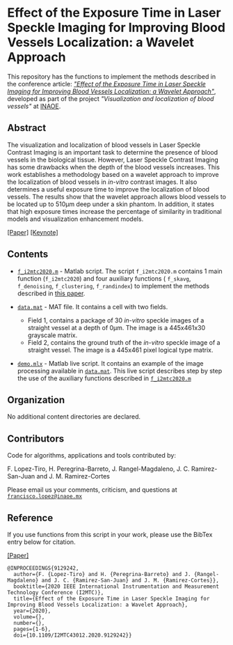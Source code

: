 # Effect of the Exposure Time in Laser Speckle Imaging for Improving Blood Vessels Localization: a Wavelet Approach 

This repository has the functions to implement the methods described in the conference article: 
[*"Effect of the Exposure Time in Laser Speckle Imaging for Improving Blood Vessels Localization: a Wavelet Approach"*](https://ieeexplore.ieee.org/abstract/document/9129242), developed as part of the project *"Visualization and localization of blood vessels"* at [INAOE](https://www.inaoep.mx). 

## Abstract

The visualization and localization of blood vessels in Laser Speckle Contrast Imaging is an important task to determine the presence of blood vessels in the biological tissue. However, Laser Speckle Contrast Imaging has some drawbacks when the depth of the blood vessels increases. This work establishes a methodology based on a wavelet approach to improve the localization of blood vessels in *in-vitro* contrast images. It also determines a useful exposure time to improve the localization of blood vessels. The results show that the wavelet approach allows blood vessels to be located up to 510µm deep under a skin phantom. In addition, it states that high exposure times increase the percentage of similarity in traditional models and visualization enhancement models.

[[Paper]](https://ieeexplore.ieee.org/document/9129242)
[[Keynote]](https://www.researchgate.net/publication/341626117_Effect_of_the_Exposure_Time_in_Laser_Speckle_Imaging_for_Improving_Blood_Vessels_Localization_a_Wavelet_Approach)


## Contents

* [`f_i2mtc2020.m`](https://github.com/friscolt/i2mtc-2020/blob/master/f_i2mtc2020.m) -  Matlab script. The script  `f_i2mtc2020.m` contains 1 main function (`f_i2mtc2020`) and four auxiliary functions ( `f_skavg`, `f_denoising`, `f_clustering`, `f_randindex`) to implement the methods described in [this paper](https://ieeexplore.ieee.org/document/9129242). 

* [`data.mat`](https://github.com/friscolt/i2mtc-2020/blob/master/data.mat) - MAT file. It contains a cell with two fields. 
  * Field 1, contains a package of 30 *in-vitro* speckle images of a straight vessel at a depth of 0µm. The image is a 445x461x30 grayscale matrix.
  * Field 2, contains the ground truth of the *in-vitro* speckle image of a straight vessel. The image is a 445x461 pixel logical type matrix. 

* [`demo.mlx`](https://github.com/friscolt/i2mtc-2020/blob/master/main.mlx) - Matlab live script. It contains an example of the image processing available in [`data.mat`](https://github.com/friscolt/i2mtc-2020/blob/master/data.mat). This live script describes step by step the use of the auxiliary functions described in [`f_i2mtc2020.m`](https://github.com/friscolt/i2mtc-2020/blob/master/f_i2mtc2020.m) 

## Organization

No additional content directories are declared. 


## Contributors

Code for algorithms, applications and tools contributed by:

F. Lopez-Tiro, H. Peregrina-Barreto, J. Rangel-Magdaleno, J. C. Ramirez-San-Juan and J. M. Ramirez-Cortes

Please email us your comments, criticism, and questions at [`francisco.lopez@inaoe.mx`](mailto:francisco.lopez@inaoe.com?subject=[GitHub]%20i2mtc2020%20repository)


## Reference

If you use functions from this script in your work, please use the BibTex entry below for citation.

[[Paper]](https://ieeexplore.ieee.org/abstract/document/9129242)

```
@INPROCEEDINGS{9129242,
  author={F. {Lopez-Tiro} and H. {Peregrina-Barreto} and J. {Rangel-Magdaleno} and J. C. {Ramirez-San-Juan} and J. M. {Ramirez-Cortes}},
  booktitle={2020 IEEE International Instrumentation and Measurement Technology Conference (I2MTC)}, 
  title={Effect of the Exposure Time in Laser Speckle Imaging for Improving Blood Vessels Localization: a Wavelet Approach}, 
  year={2020},
  volume={},
  number={},
  pages={1-6},
  doi={10.1109/I2MTC43012.2020.9129242}}
```

